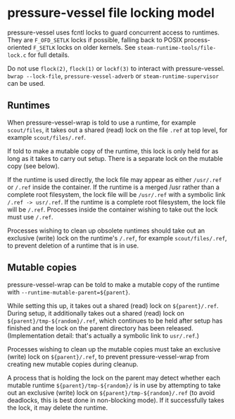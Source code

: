 pressure-vessel file locking model
==================================

<!-- This document:
Copyright © 2020 Collabora Ltd.
SPDX-License-Identifier: MIT
-->

pressure-vessel uses fcntl locks to guard concurrent access to runtimes.
They are `F_OFD_SETLK` locks if possible, falling back to POSIX
process-oriented `F_SETLK` locks on older kernels.
See `steam-runtime-tools/file-lock.c` for full details.

Do not use `flock(2)`, `flock(1)` or `lockf(3)` to interact with
pressure-vessel.
`bwrap --lock-file`, `pressure-vessel-adverb` or `steam-runtime-supervisor`
can be used.

Runtimes
--------

When pressure-vessel-wrap is told to use a runtime, for example
`scout/files`, it takes out a shared (read) lock on the file `.ref`
at top level, for example `scout/files/.ref`.

If told to make a mutable copy of the runtime, this lock is only held
for as long as it takes to carry out setup. There is a separate lock on
the mutable copy (see below).

If the runtime is used directly, the lock file may appear as either
`/usr/.ref` or `/.ref` inside the container. If the runtime is a merged
/usr rather than a complete root filesystem, the lock file will be
`/usr/.ref` with a symbolic link `/.ref -> usr/.ref`. If the runtime is
a complete root filesystem, the lock file will be `/.ref`. Processes
inside the container wishing to take out the lock must use `/.ref`.

Processes wishing to clean up obsolete runtimes should take out an
exclusive (write) lock on the runtime's `/.ref`, for example
`scout/files/.ref`, to prevent deletion of a runtime that is in use.

Mutable copies
--------------

pressure-vessel-wrap can be told to make a mutable copy of the runtime
with `--runtime-mutable-parent=${parent}`.

While setting this up, it takes out a shared (read) lock on
`${parent}/.ref`. During setup, it additionally takes out a shared (read)
lock on `${parent}/tmp-${random}/.ref`, which continues to be held after
setup has finished and the lock on the parent directory has been released.
(Implementation detail: that's actually a symbolic link to `usr/.ref`.)

Processes wishing to clean up the mutable copies must take an
exclusive (write) lock on `${parent}/.ref`, to prevent
pressure-vessel-wrap from creating new mutable copies during cleanup.

A process that is holding the lock on the parent may detect whether each
mutable runtime `${parent}/tmp-${random}/` is in use by attempting to
take out an exclusive (write) lock on `${parent}/tmp-${random}/.ref`
(to avoid deadlocks, this is best done in non-blocking mode). If it
successfully takes the lock, it may delete the runtime.
